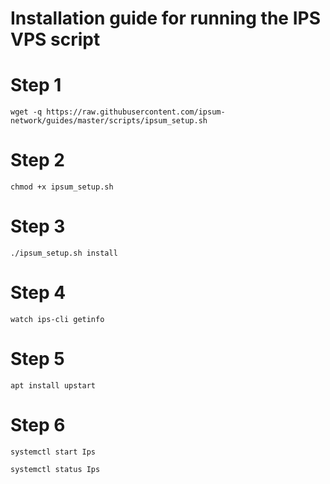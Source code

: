 # Installation guide for running the IPS VPS script
# Step 1
```    
wget -q https://raw.githubusercontent.com/ipsum-network/guides/master/scripts/ipsum_setup.sh

```
# Step 2
```
chmod +x ipsum_setup.sh

```
# Step 3

```
./ipsum_setup.sh install

```
# Step 4

```
watch ips-cli getinfo

```

# Step 5
```    
apt install upstart

```
# Step 6
```    
systemctl start Ips

systemctl status Ips

```
